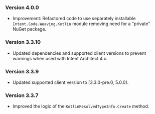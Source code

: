 ### Version 4.0.0

- Improvement: Refactored code to use separately installable `Intent.Code.Weaving.Kotlin` module removing need for a "private" NuGet package.

### Version 3.3.10

- Updated dependencies and supported client versions to prevent warnings when used with Intent Architect 4.x.

### Version 3.3.9

- Updated supported client version to [3.3.0-pre.0, 5.0.0).

### Version 3.3.7

- Improved the logic of the `KotlinResolvedTypeInfo.Create` method.
